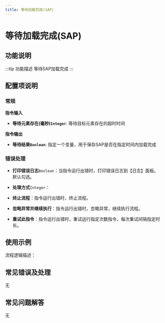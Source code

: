 ```yaml
---
title: 等待加载完成(SAP)
---
```


# 等待加载完成(SAP)

## 功能说明

:::tip 功能描述
等待SAP加载完成
:::

## 配置项说明

### 常规

**指令输入**

- **等待元素存在(毫秒)`Integer`**: 等待目标元素存在的超时时间


**指令输出**

- **等待结果`Boolean`**: 指定一个变量，用于保存SAP是否在指定时间内加载完成

### 错误处理

- **打印错误日志**`Boolean`：当指令运行出错时，打印错误日志到【日志】面板。默认勾选。

- **处理方式**`Integer`：

 - **终止流程**：指令运行出错时，终止流程。

 - **忽略异常并继续执行**：指令运行出错时，忽略异常，继续执行流程。

 - **重试此指令**：指令运行出错时，重试运行指定次数指令，每次重试间隔指定时长。

## 使用示例

流程逻辑描述：

## 常见错误及处理

无

## 常见问题解答

无

